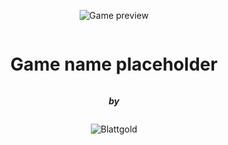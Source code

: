 <div style="display:flex;flex-direction:column;align-items:center;">

![Game preview](./assets/game_preview.png)

# Game name placeholder

**_by_**

![Blattgold](./assets/blattgold_beaat_goldd.png)
</div>


